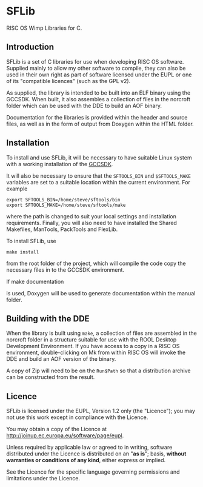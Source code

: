 SFLib
=====

RISC OS Wimp Libraries for C.


Introduction
------------

SFLib is a set of C libraries for use when developing RISC OS software. Supplied mainly to allow my other software to compile, they can also be used in their own right as part of software licensed under the EUPL or one of its "compatible licences" (such as the GPL v2).

As supplied, the library is intended to be built into an ELF binary using the GCCSDK. When built, it also assembles a collection of files in the norcroft folder which can be used with the DDE to build an AOF binary.

Documentation for the libraries is provided within the header and source files, as well as in the form of output from Doxygen within the HTML folder.


Installation
------------

To install and use SFLib, it will be necessary to have suitable Linux system with a working installation of the [GCCSDK](http://www.riscos.info/index.php/GCCSDK).

It will also be necessary to ensure that the `SFTOOLS_BIN` and `$SFTOOLS_MAKE` variables are set to a suitable location within the current environment. For example

	export SFTOOLS_BIN=/home/steve/sftools/bin
	export SFTOOLS_MAKE=/home/steve/sftools/make

where the path is changed to suit your local settings and installation requirements. Finally, you will also need to have installed the Shared Makefiles, ManTools, PackTools and FlexLib.

To install SFLib, use

	make install

from the root folder of the project, which will compile the code copy the necessary files in to the GCCSDK environment.

If
	make documentation

is used, Doxygen will be used to generate documentation within the manual folder.


Building with the DDE
---------------------

When the library is built using `make`, a collection of files are assembled in the norcroft folder in a structure suitable for use with the ROOL Desktop Development Environment. If you have access to a copy in a RISC OS environment, double-clicking on Mk from within RISC OS will invoke the DDE and build an AOF version of the binary.

A copy of Zip will need to be on the `Run$Path` so that a distribution archive can be constructed from the result.


Licence
-------

SFLib is licensed under the EUPL, Version 1.2 only (the "Licence"); you may not use this work except in compliance with the Licence.

You may obtain a copy of the Licence at <http://joinup.ec.europa.eu/software/page/eupl>.

Unless required by applicable law or agreed to in writing, software distributed under the Licence is distributed on an "**as is**"; basis, **without warranties or conditions of any kind**, either express or implied.

See the Licence for the specific language governing permissions and limitations under the Licence.